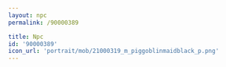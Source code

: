 ```yaml
---
layout: npc
permalink: /90000389

title: Npc
id: '90000389'
icon_url: 'portrait/mob/21000319_m_piggoblinmaidblack_p.png'
---
```

